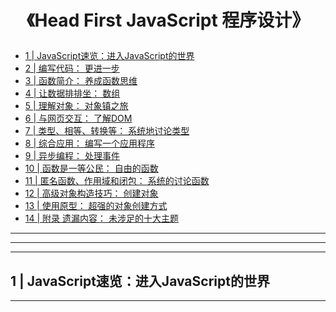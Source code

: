 # <p align="center">《Head First JavaScript 程序设计》</p>

<!-- MarkdownTOC -->

- [1 | JavaScript速览：进入JavaScript的世界](#01)
- [2 | 编写代码： 更进一步](#02)
- [3 | 函数简介： 养成函数思维](#03)
- [4 | 让数据排排坐： 数组](#04)
- [5 | 理解对象： 对象镇之旅](#05)
- [6 | 与网页交互： 了解DOM](#06)
- [7 | 类型、相等、转换等： 系统地讨论类型](#07)
- [8 | 综合应用： 编写一个应用程序](#08)
- [9 | 异步编程： 处理事件](#09)
- [10 | 函数是一等公民： 自由的函数](#10)
- [11 | 匿名函数、作用域和闭包： 系统的讨论函数](#11)
- [12 | 高级对象构造技巧： 创建对象](#12)
- [13 | 使用原型： 超强的对象创建方式](#13)
- [14 | 附录 遗漏内容： 未涉足的十大主题](#14)


<!-- /MarkdownTOC -->


---
---
---
<h2 id="01">1 | JavaScript速览：进入JavaScript的世界</h2>

---
